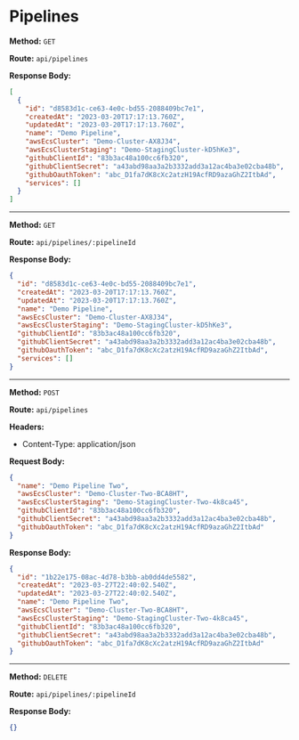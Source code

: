 # Pipelines

**Method:** `GET`

**Route:** `api/pipelines`

**Response Body:**

```json
[
  {
    "id": "d8583d1c-ce63-4e0c-bd55-2088409bc7e1",
    "createdAt": "2023-03-20T17:17:13.760Z",
    "updatedAt": "2023-03-20T17:17:13.760Z",
    "name": "Demo Pipeline",
    "awsEcsCluster": "Demo-Cluster-AX8J34",
    "awsEcsClusterStaging": "Demo-StagingCluster-kD5hKe3",
    "githubClientId": "83b3ac48a100cc6fb320",
    "githubClientSecret": "a43abd98aa3a2b3332add3a12ac4ba3e02cba48b",
    "githubOauthToken": "abc_D1fa7dK8cXc2atzH19AcfRD9azaGhZ2ItbAd",
    "services": []
  }
]
```

---

**Method:** `GET`

**Route:** `api/pipelines/:pipelineId`

**Response Body:**

```json
{
  "id": "d8583d1c-ce63-4e0c-bd55-2088409bc7e1",
  "createdAt": "2023-03-20T17:17:13.760Z",
  "updatedAt": "2023-03-20T17:17:13.760Z",
  "name": "Demo Pipeline",
  "awsEcsCluster": "Demo-Cluster-AX8J34",
  "awsEcsClusterStaging": "Demo-StagingCluster-kD5hKe3",
  "githubClientId": "83b3ac48a100cc6fb320",
  "githubClientSecret": "a43abd98aa3a2b3332add3a12ac4ba3e02cba48b",
  "githubOauthToken": "abc_D1fa7dK8cXc2atzH19AcfRD9azaGhZ2ItbAd",
  "services": []
}
```

---

**Method:** `POST`

**Route:** `api/pipelines`

**Headers:**

- Content-Type: application/json

**Request Body:**

```json
{
  "name": "Demo Pipeline Two",
  "awsEcsCluster": "Demo-Cluster-Two-BCA8HT",
  "awsEcsClusterStaging": "Demo-StagingCluster-Two-4k8ca45",
  "githubClientId": "83b3ac48a100cc6fb320",
  "githubClientSecret": "a43abd98aa3a2b3332add3a12ac4ba3e02cba48b",
  "githubOauthToken": "abc_D1fa7dK8cXc2atzH19AcfRD9azaGhZ2ItbAd"
}
```

**Response Body:**

```json
{
  "id": "1b22e175-08ac-4d78-b3bb-ab0dd4de5582",
  "createdAt": "2023-03-27T22:40:02.540Z",
  "updatedAt": "2023-03-27T22:40:02.540Z",
  "name": "Demo Pipeline Two",
  "awsEcsCluster": "Demo-Cluster-Two-BCA8HT",
  "awsEcsClusterStaging": "Demo-StagingCluster-Two-4k8ca45",
  "githubClientId": "83b3ac48a100cc6fb320",
  "githubClientSecret": "a43abd98aa3a2b3332add3a12ac4ba3e02cba48b",
  "githubOauthToken": "abc_D1fa7dK8cXc2atzH19AcfRD9azaGhZ2ItbAd"
}
```

---

**Method:** `DELETE`

**Route:** `api/pipelines/:pipelineId`

**Response Body:**

```json
{}
```
